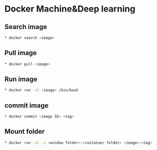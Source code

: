 # Docker Machine&Deep learning

## Search image
```bash
* docker search <image>
```

## Pull image
```bash
* docker pull <image>
```

## Run image
```bash
* docker run -it <image> /bin/bash
```

## commit image
```bash
* docker commit <image ID> <tag>
```

## Mount folder
```bash
* docker run -it -v <window folder>:<container folder> <image>:<tag>
```